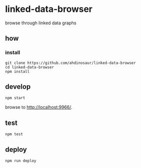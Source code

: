 # linked-data-browser

browse through linked data graphs

## how

### install

```
git clone https://github.com/ahdinosaur/linked-data-browser
cd linked-data-browser
npm install
```

## develop

```
npm start
```

browse to <http://localhost:9966/>.

## test

```
npm test
```

## deploy

```
npm run deploy
```
